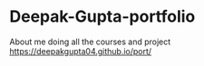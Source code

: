# Deepak-Gupta-portfolio
About me doing all the courses and project 
https://deepakgupta04.github.io/port/

